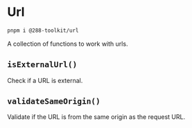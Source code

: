 # Url

```sh
pnpm i @288-toolkit/url
```

A collection of functions to work with urls.

## `isExternalUrl()`

Check if a URL is external.

## `validateSameOrigin()`

Validate if the URL is from the same origin as the request URL.
